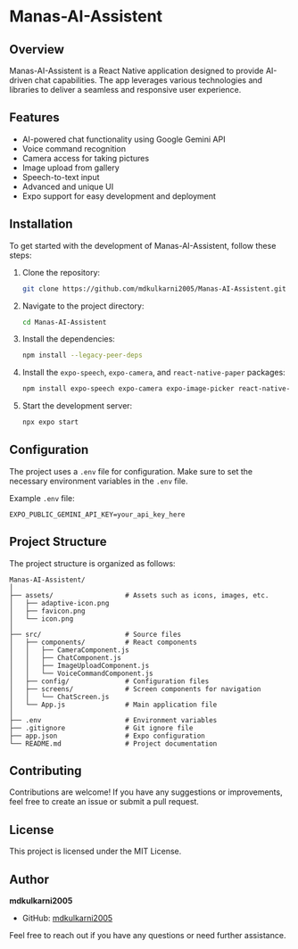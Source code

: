 # Manas-AI-Assistent

## Overview
Manas-AI-Assistent is a React Native application designed to provide AI-driven chat capabilities. The app leverages various technologies and libraries to deliver a seamless and responsive user experience.

## Features
- AI-powered chat functionality using Google Gemini API
- Voice command recognition
- Camera access for taking pictures
- Image upload from gallery
- Speech-to-text input
- Advanced and unique UI
- Expo support for easy development and deployment

## Installation
To get started with the development of Manas-AI-Assistent, follow these steps:

1. Clone the repository:
   ```bash
   git clone https://github.com/mdkulkarni2005/Manas-AI-Assistent.git
   ```

2. Navigate to the project directory:
   ```bash
   cd Manas-AI-Assistent
   ```

3. Install the dependencies:
   ```bash
   npm install --legacy-peer-deps
   ```

4. Install the `expo-speech`, `expo-camera`, and `react-native-paper` packages:
   ```bash
   npm install expo-speech expo-camera expo-image-picker react-native-paper --legacy-peer-deps
   ```

5. Start the development server:
   ```bash
   npx expo start
   ```

## Configuration
The project uses a `.env` file for configuration. Make sure to set the necessary environment variables in the `.env` file.

Example `.env` file:
```dotenv
EXPO_PUBLIC_GEMINI_API_KEY=your_api_key_here
```

## Project Structure
The project structure is organized as follows:
```
Manas-AI-Assistent/
│
├── assets/                  # Assets such as icons, images, etc.
│   ├── adaptive-icon.png
│   ├── favicon.png
│   └── icon.png
│
├── src/                     # Source files
│   ├── components/          # React components
│   │   ├── CameraComponent.js
│   │   ├── ChatComponent.js
│   │   ├── ImageUploadComponent.js
│   │   └── VoiceCommandComponent.js
│   ├── config/              # Configuration files
│   ├── screens/             # Screen components for navigation
│   │   └── ChatScreen.js
│   └── App.js               # Main application file
│
├── .env                     # Environment variables
├── .gitignore               # Git ignore file
├── app.json                 # Expo configuration
└── README.md                # Project documentation
```

## Contributing
Contributions are welcome! If you have any suggestions or improvements, feel free to create an issue or submit a pull request.

## License
This project is licensed under the MIT License.

## Author
**mdkulkarni2005**

- GitHub: [mdkulkarni2005](https://github.com/mdkulkarni2005)

Feel free to reach out if you have any questions or need further assistance.